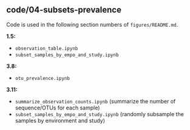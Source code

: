 ## code/04-subsets-prevalence

Code is used in the following section numbers of `figures/README.md`.

**1.5:**

* `observation_table.ipynb`
* `subset_samples_by_empo_and_study.ipynb`

**3.8:**

* `otu_prevalence.ipynb`

**3.11:**

* `summarize_observation_counts.ipynb` (summarize the number of sequence/OTUs for each sample)
* `subset_samples_by_empo_and_study.ipynb` (randomly subsample the samples by environment and study)
